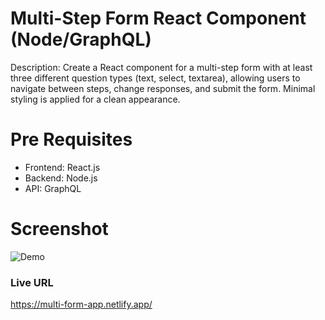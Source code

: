 # Multi-Step Form React Component (Node/GraphQL)

Description: 
Create a React component for a multi-step form with at least three different question types (text, select, textarea), allowing users to navigate between steps, change responses, and submit the form. Minimal styling is applied for a clean appearance.

# Pre Requisites

- Frontend: React.js
- Backend: Node.js
- API: GraphQL

# Screenshot
![Demo](https://github.com/Mirza-Hassan/React_Multi-Step_Form/assets/17096257/2e996b0c-2294-4494-905d-eabcc6d4796c)

### Live URL 
https://multi-form-app.netlify.app/
